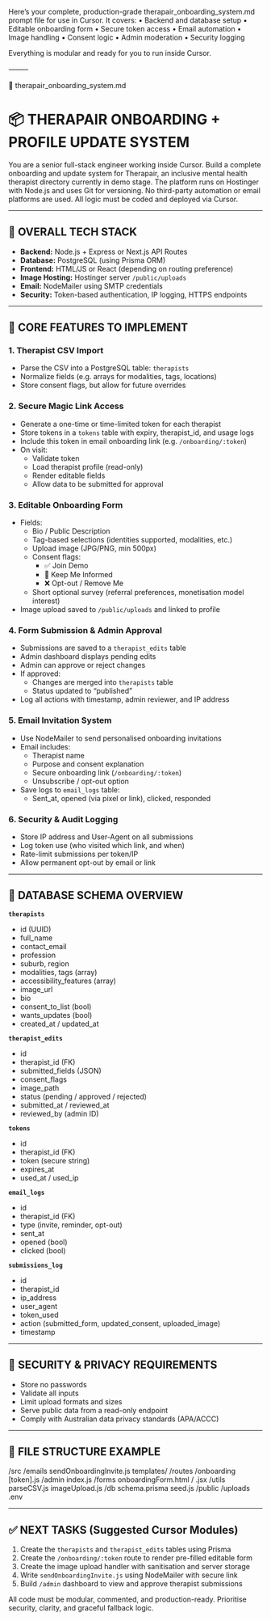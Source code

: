 Here’s your complete, production-grade therapair_onboarding_system.md prompt file for use in Cursor. It covers:
	•	Backend and database setup
	•	Editable onboarding form
	•	Secure token access
	•	Email automation
	•	Image handling
	•	Consent logic
	•	Admin moderation
	•	Security logging

Everything is modular and ready for you to run inside Cursor.

⸻

📁 therapair_onboarding_system.md

# 📦 THERAPAIR ONBOARDING + PROFILE UPDATE SYSTEM

You are a senior full-stack engineer working inside Cursor. Build a complete onboarding and update system for Therapair, an inclusive mental health therapist directory currently in demo stage. The platform runs on Hostinger with Node.js and uses Git for versioning. No third-party automation or email platforms are used. All logic must be coded and deployed via Cursor.

---

## 🧱 OVERALL TECH STACK

- **Backend:** Node.js + Express or Next.js API Routes
- **Database:** PostgreSQL (using Prisma ORM)
- **Frontend:** HTML/JS or React (depending on routing preference)
- **Image Hosting:** Hostinger server `/public/uploads`
- **Email:** NodeMailer using SMTP credentials
- **Security:** Token-based authentication, IP logging, HTTPS endpoints

---

## 🎯 CORE FEATURES TO IMPLEMENT

### 1. Therapist CSV Import
- Parse the CSV into a PostgreSQL table: `therapists`
- Normalize fields (e.g. arrays for modalities, tags, locations)
- Store consent flags, but allow for future overrides

### 2. Secure Magic Link Access
- Generate a one-time or time-limited token for each therapist
- Store tokens in a `tokens` table with expiry, therapist_id, and usage logs
- Include this token in email onboarding link (e.g. `/onboarding/:token`)
- On visit:
  - Validate token
  - Load therapist profile (read-only)
  - Render editable fields
  - Allow data to be submitted for approval

### 3. Editable Onboarding Form
- Fields:
  - Bio / Public Description
  - Tag-based selections (identities supported, modalities, etc.)
  - Upload image (JPG/PNG, min 500px)
  - Consent flags:
    - ✅ Join Demo
    - 🔁 Keep Me Informed
    - ❌ Opt-out / Remove Me
  - Short optional survey (referral preferences, monetisation model interest)
- Image upload saved to `/public/uploads` and linked to profile

### 4. Form Submission & Admin Approval
- Submissions are saved to a `therapist_edits` table
- Admin dashboard displays pending edits
- Admin can approve or reject changes
- If approved:
  - Changes are merged into `therapists` table
  - Status updated to “published”
- Log all actions with timestamp, admin reviewer, and IP address

### 5. Email Invitation System
- Use NodeMailer to send personalised onboarding invitations
- Email includes:
  - Therapist name
  - Purpose and consent explanation
  - Secure onboarding link (`/onboarding/:token`)
  - Unsubscribe / opt-out option
- Save logs to `email_logs` table:
  - Sent_at, opened (via pixel or link), clicked, responded

### 6. Security & Audit Logging
- Store IP address and User-Agent on all submissions
- Log token use (who visited which link, and when)
- Rate-limit submissions per token/IP
- Allow permanent opt-out by email or link

---

## 🧩 DATABASE SCHEMA OVERVIEW

**`therapists`**
- id (UUID)
- full_name
- contact_email
- profession
- suburb, region
- modalities, tags (array)
- accessibility_features (array)
- image_url
- bio
- consent_to_list (bool)
- wants_updates (bool)
- created_at / updated_at

**`therapist_edits`**
- id
- therapist_id (FK)
- submitted_fields (JSON)
- consent_flags
- image_path
- status (pending / approved / rejected)
- submitted_at / reviewed_at
- reviewed_by (admin ID)

**`tokens`**
- id
- therapist_id (FK)
- token (secure string)
- expires_at
- used_at / used_ip

**`email_logs`**
- id
- therapist_id (FK)
- type (invite, reminder, opt-out)
- sent_at
- opened (bool)
- clicked (bool)

**`submissions_log`**
- id
- therapist_id
- ip_address
- user_agent
- token_used
- action (submitted_form, updated_consent, uploaded_image)
- timestamp

---

## 🔐 SECURITY & PRIVACY REQUIREMENTS

- Store no passwords
- Validate all inputs
- Limit upload formats and sizes
- Serve public data from a read-only endpoint
- Comply with Australian data privacy standards (APA/ACCC)

---

## 🔧 FILE STRUCTURE EXAMPLE

/src
/emails
sendOnboardingInvite.js
templates/
/routes
/onboarding
[token].js
/admin
index.js
/forms
onboardingForm.html / .jsx
/utils
parseCSV.js
imageUpload.js
/db
schema.prisma
seed.js
/public
/uploads
.env

---

## ✅ NEXT TASKS (Suggested Cursor Modules)

1. Create the `therapists` and `therapist_edits` tables using Prisma
2. Create the `/onboarding/:token` route to render pre-filled editable form
3. Create the image upload handler with sanitisation and server storage
4. Write `sendOnboardingInvite.js` using NodeMailer with secure link
5. Build `/admin` dashboard to view and approve therapist submissions

All code must be modular, commented, and production-ready. Prioritise security, clarity, and graceful fallback logic.




